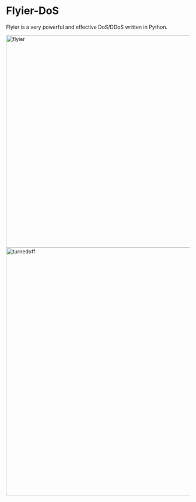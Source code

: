 # Flyier-DoS
Flyier is a very powerful and effective DoS/DDoS written in Python. 


 
<img width="581" alt="flyier" src="https://user-images.githubusercontent.com/109610184/230609652-75421bb2-903d-4ac4-b13f-ad315c065c14.png">



<img width="679" alt="turnedoff" src="https://user-images.githubusercontent.com/109610184/230609697-d764eef3-613f-44be-b7fe-1b70d5baac13.png">
